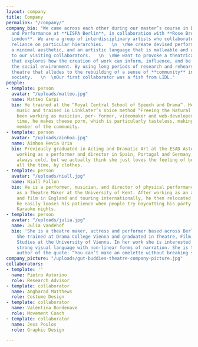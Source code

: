 ```yaml
---
layout: company
title: Company
permalink: "/company/"
company_bio: "We came across each other during our master’s course in Devising Theatre
  and Performance at **LISPA Berlin**, in collaboration with **Rose Bruford College
  London**. We are a group of interdisciplinary artists who collaborate without the
  reliance on particular hierarchies.   \n  \nWe create devised performances using
  a minimal aesthetic, and an artistic language that is malleable and accommodating
  to our visiting collaborators.   \n  \nWe want to provoke a theatrical experience
  that explores how the creation of work can inform, influence, and be affected by
  the social environment. By using long periods of research and rehearsal, we create
  theatre that alludes to the rebuilding of a sense of **community** in contemporary
  society.   \n  \nOur first collaborator was a fish from LIDL."
people:
- template: person
  avatar: "/uploads/matteo.jpg"
  name: Matteo Carpi
  bio: He trained at the “Royal Central School of Speech and Drama”. He also studied
    music and trained in Linklater’s Voice method “Freeing the Natural Voice”. He’s
    been working as musician, per- former, videomaker and web-developer. In his spare
    time, he makes cheese porn, which is particularly tasteless, making him a respectable
    member of the community.
- template: person
  avatar: "/uploads/ainhoa.jpg"
  name: Ainhoa Hevia Uria
  bio: Previously graduated in Acting and Dramatic Art at the ESAD Asturias, has been
    working as a performer and director in Spain, Portugal and Germany. She says she’s
    always cold, but we actually think she just loves the feeling of being hugged,
    all the time, by clothes.
- template: person
  avatar: "/uploads/niall.jpg"
  name: Niall Fallon
  bio: He is a performer, musician, and director of physical performance. He trained
    as a Theatre Maker at the University of Kent. After working as an actor for theatre
    and film in England and touring internationally, he then relocated to Berlin where
    he easily looses his patience when people try boycotting his party plans by proposing
    Karaoke nights.
- template: person
  avatar: "/uploads/julia.jpg"
  name: Julia Vandehof
  bio: 'She is a theatre maker, actress and performer based across Berlin and Vienna.
    She trained at Drama College Vienna and graduated in Theatre, Film, and Media
    Studies at the University of Vienna. In her work she is interested in using a
    strong visual language with non-linear forms of narration. She is the original
    author of the quote: “You can’t make an omelette without breaking some eggs”.'
company_picture: "/uploads/gut-buddies-theatre-company-picture.jpg"
collaborators:
- template: ''
  name: Pietro Autorino
  role: Research Advisor
- template: collaborator
  name: Angharad Matthews
  role: Costume Design
- template: collaborator
  name: Valentina Bordenave
  role: Movement Coach
- template: collaborator
  name: Jess Poulos
  role: Graphic Design

---
```


